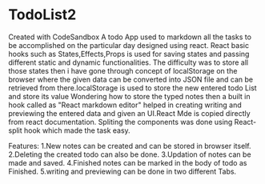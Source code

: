 # TodoList2
Created with CodeSandbox
A todo App used to markdown all the tasks to be accomplished on the particular day
designed using react.
React basic hooks such as States,Effects,Props is used for saving states and passing different static and dynamic functionalities.
The difficulty was to store all those states then i have gone through concept of localStorage on the browser where the given data can be converted into JSON file and can be retrieved from there.localStorage is used to store the new entered todo List and store its value
Wondering how to store the typed notes then a built in hook called as "React markdown editor" helped in creating writing and previewing the entered data and given an UI.React Mde is copied directly from react documentation.
Spliting the components was done using React-split hook which made the task easy.

Features:
1.New notes can be created and can be stored in browser itself.
2.Deleting the created todo can also be done.
3.Updation of notes can be made and saved.
4.Finished notes can be marked in the body of todo as Finished.
5.writing and previewing can be done in two different Tabs.
